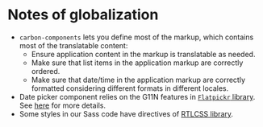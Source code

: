 # Notes of globalization

- `carbon-components` lets you define most of the markup, which contains most of
  the translatable content:
  - Ensure application content in the markup is translatable as needed.
  - Make sure that list items in the application markup are correctly ordered.
  - Make sure that date/time in the application markup are correctly formatted
    considering different formats in different locales.
- Date picker component relies on the G11N features in
  [`Flatpickr` library](<(https://chmln.github.io/flatpickr/)>). See
  [here](../src/components/date-picker/README.md#localization) for more details.
- Some styles in our Sass code have directives of
  [RTLCSS library](https://rtlcss.com/learn/usage-guide/control-directives/index.html).
